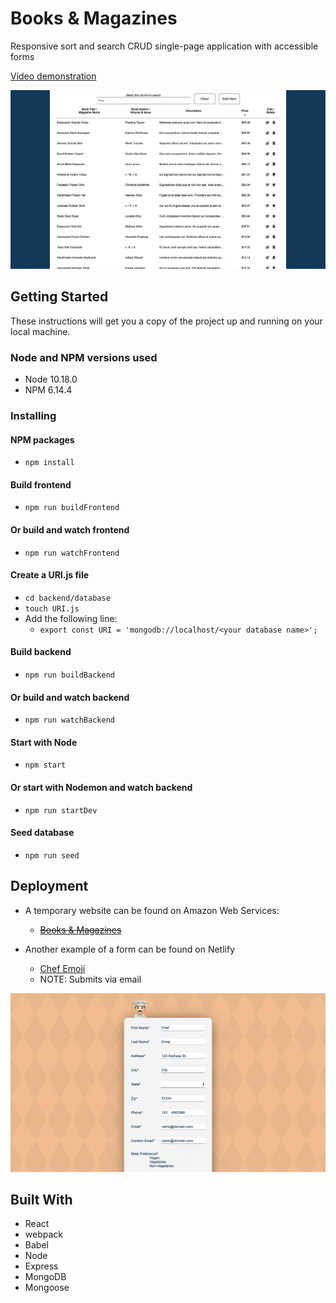 # Books & Magazines

Responsive sort and search CRUD single-page application with accessible forms

[Video demonstration](https://youtu.be/q7j22RzrGvw)

![Books & Magazines](booksAndMagazines.png)

## Getting Started

These instructions will get you a copy of the project up and running on your local machine.

### Node and NPM versions used

- Node 10.18.0
- NPM 6.14.4

### Installing

#### NPM packages

- `npm install`

#### Build frontend

- `npm run buildFrontend`

#### Or build and watch frontend

- `npm run watchFrontend`

#### Create a URI.js file
- `cd backend/database`
- `touch URI.js`
- Add the following line:
  - `export const URI = 'mongodb://localhost/<your database name>';`

#### Build backend

- `npm run buildBackend`

#### Or build and watch backend

- `npm run watchBackend`

#### Start with Node

- `npm start`

#### Or start with Nodemon and watch backend

- `npm run startDev`

#### Seed database

- `npm run seed`

## Deployment

- A temporary website can be found on Amazon Web Services:
  - ~~[Books & Magazines](http://ec2-3-23-88-197.us-east-2.compute.amazonaws.com:50000/)~~

- Another example of a form can be found on Netlify
  - [Chef Emoji](https://chef-emoji.netlify.app/)
  - NOTE: Submits via email

![Chef Emoji](chefEmoji.png)

## Built With

- React
- webpack
- Babel
- Node
- Express
- MongoDB
- Mongoose